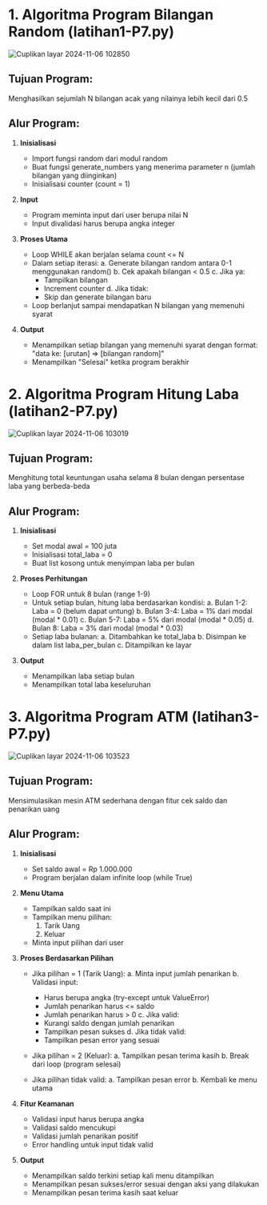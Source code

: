 
# 1. Algoritma Program Bilangan Random (latihan1-P7.py)
![Cuplikan layar 2024-11-06 102850](https://github.com/user-attachments/assets/21a11343-da3f-4749-b757-f5c3da73c909)

## Tujuan Program:
Menghasilkan sejumlah N bilangan acak yang nilainya lebih kecil dari 0.5

## Alur Program:
1. **Inisialisasi**
   - Import fungsi random dari modul random
   - Buat fungsi generate_numbers yang menerima parameter n (jumlah bilangan yang diinginkan)
   - Inisialisasi counter (count = 1)

2. **Input**
   - Program meminta input dari user berupa nilai N
   - Input divalidasi harus berupa angka integer

3. **Proses Utama**
   - Loop WHILE akan berjalan selama count <= N
   - Dalam setiap iterasi:
     a. Generate bilangan random antara 0-1 menggunakan random()
     b. Cek apakah bilangan < 0.5
     c. Jika ya: 
        - Tampilkan bilangan
        - Increment counter
     d. Jika tidak: 
        - Skip dan generate bilangan baru
   - Loop berlanjut sampai mendapatkan N bilangan yang memenuhi syarat

4. **Output**
   - Menampilkan setiap bilangan yang memenuhi syarat dengan format:
     "data ke: [urutan] => [bilangan random]"
   - Menampilkan "Selesai" ketika program berakhir
  


# 2. Algoritma Program Hitung Laba (latihan2-P7.py)
![Cuplikan layar 2024-11-06 103019](https://github.com/user-attachments/assets/b44c67c0-9095-4b3e-a4e8-00839bae3d09)

## Tujuan Program:
Menghitung total keuntungan usaha selama 8 bulan dengan persentase laba yang berbeda-beda

## Alur Program:
1. **Inisialisasi**
   - Set modal awal = 100 juta
   - Inisialisasi total_laba = 0
   - Buat list kosong untuk menyimpan laba per bulan

2. **Proses Perhitungan**
   - Loop FOR untuk 8 bulan (range 1-9)
   - Untuk setiap bulan, hitung laba berdasarkan kondisi:
     a. Bulan 1-2: Laba = 0 (belum dapat untung)
     b. Bulan 3-4: Laba = 1% dari modal (modal * 0.01)
     c. Bulan 5-7: Laba = 5% dari modal (modal * 0.05)
     d. Bulan 8: Laba = 3% dari modal (modal * 0.03)
   - Setiap laba bulanan:
     a. Ditambahkan ke total_laba
     b. Disimpan ke dalam list laba_per_bulan
     c. Ditampilkan ke layar

3. **Output**
   - Menampilkan laba setiap bulan
   - Menampilkan total laba keseluruhan
  


# 3. Algoritma Program ATM (latihan3-P7.py)
![Cuplikan layar 2024-11-06 103523](https://github.com/user-attachments/assets/928c7f2f-264f-45de-9b88-3b569279b086)

## Tujuan Program:
Mensimulasikan mesin ATM sederhana dengan fitur cek saldo dan penarikan uang

## Alur Program:
1. **Inisialisasi**
   - Set saldo awal = Rp 1.000.000
   - Program berjalan dalam infinite loop (while True)

2. **Menu Utama**
   - Tampilkan saldo saat ini
   - Tampilkan menu pilihan:
     1. Tarik Uang
     2. Keluar
   - Minta input pilihan dari user

3. **Proses Berdasarkan Pilihan**
   - Jika pilihan = 1 (Tarik Uang):
     a. Minta input jumlah penarikan
     b. Validasi input:
        - Harus berupa angka (try-except untuk ValueError)
        - Jumlah penarikan harus <= saldo
        - Jumlah penarikan harus > 0
     c. Jika valid:
        - Kurangi saldo dengan jumlah penarikan
        - Tampilkan pesan sukses
     d. Jika tidak valid:
        - Tampilkan pesan error yang sesuai
   
   - Jika pilihan = 2 (Keluar):
     a. Tampilkan pesan terima kasih
     b. Break dari loop (program selesai)
   
   - Jika pilihan tidak valid:
     a. Tampilkan pesan error
     b. Kembali ke menu utama

4. **Fitur Keamanan**
   - Validasi input harus berupa angka
   - Validasi saldo mencukupi
   - Validasi jumlah penarikan positif
   - Error handling untuk input tidak valid

5. **Output**
   - Menampilkan saldo terkini setiap kali menu ditampilkan
   - Menampilkan pesan sukses/error sesuai dengan aksi yang dilakukan
   - Menampilkan pesan terima kasih saat keluar
